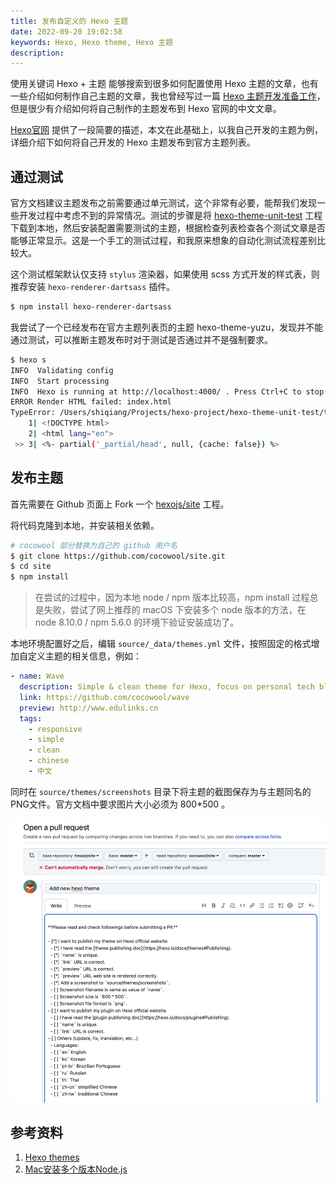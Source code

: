 ```yaml
---
title: 发布自定义的 Hexo 主题
date: 2022-09-20 19:02:58
keywords: Hexo, Hexo theme, Hexo 主题
description:
---
```


使用关键词 Hexo + 主题 能够搜索到很多如何配置使用 Hexo 主题的文章，也有一些介绍如何制作自己主题的文章，我也曾经写过一篇 [Hexo 主题开发准备工作](http://edulinks.cn/2020/12/23/20201223-develop-hexo-theme/)，但是很少有介绍如何将自己制作的主题发布到 Hexo 官网的中文文章。

[Hexo官网](https://hexo.io/docs/themes) 提供了一段简要的描述，本文在此基础上，以我自己开发的主题为例，详细介绍下如何将自己开发的 Hexo 主题发布到官方主题列表。

## 通过测试

官方文档建议主题发布之前需要通过单元测试，这个非常有必要，能帮我们发现一些开发过程中考虑不到的异常情况。测试的步骤是将 [hexo-theme-unit-test](https://github.com/hexojs/hexo-theme-unit-test) 工程下载到本地，然后安装配置需要测试的主题，根据检查列表检查各个测试文章是否能够正常显示。这是一个手工的测试过程，和我原来想象的自动化测试流程差别比较大。

这个测试框架默认仅支持 `stylus` 渲染器，如果使用 scss 方式开发的样式表，则推荐安装 `hexo-renderer-dartsass` 插件。

```sh
$ npm install hexo-renderer-dartsass
```

我尝试了一个已经发布在官方主题列表页的主题 hexo-theme-yuzu，发现并不能通过测试，可以推断主题发布时对于测试是否通过并不是强制要求。

```sh
$ hexo s
INFO  Validating config
INFO  Start processing
INFO  Hexo is running at http://localhost:4000/ . Press Ctrl+C to stop.
ERROR Render HTML failed: index.html
TypeError: /Users/shiqiang/Projects/hexo-project/hexo-theme-unit-test/themes/hexo-theme-yuzu/layout/layout.ejs:3
    1| <!DOCTYPE html>
    2| <html lang="en">
 >> 3| <%- partial('_partial/head', null, {cache: false}) %>

```

## 发布主题

首先需要在 Github 页面上 Fork 一个 [hexojs/site](https://github.com/hexojs/site) 工程。

将代码克隆到本地，并安装相关依赖。

```sh
# cocowool 部分替换为自己的 github 用户名
$ git clone https://github.com/cocowool/site.git
$ cd site
$ npm install
```

> 在尝试的过程中，因为本地 node / npm 版本比较高，npm install 过程总是失败，尝试了网上推荐的 macOS 下安装多个 node 版本的方法，在 node 8.10.0 / npm 5.6.0 的环境下验证安装成功了。

 本地环境配置好之后，编辑 `source/_data/themes.yml` 文件，按照固定的格式增加自定义主题的相关信息，例如：

```yml
- name: Wave 
  description: Simple & clean theme for Hexo, focus on personal tech blog.
  link: https://github.com/cocowool/wave
  preview: http://www.edulinks.cn
  tags:
    - responsive
    - simple
    - clean
    - chinese
    - 中文
```

同时在 `source/themes/screenshots` 目录下将主题的截图保存为与主题同名的 PNG文件。官方文档中要求图片大小必须为 800*500 。

![image-20220923100257951](20220920-publish-hexo-theme/image-20220923100257951.png)

## 参考资料

1. [Hexo themes](https://hexo.io/docs/themes)
2. [Mac安装多个版本Node.js](https://blog.csdn.net/weixin_45895753/article/details/126101874)
